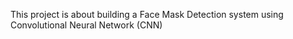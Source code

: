 This project is about building a Face Mask Detection system using Convolutional Neural Network (CNN)
